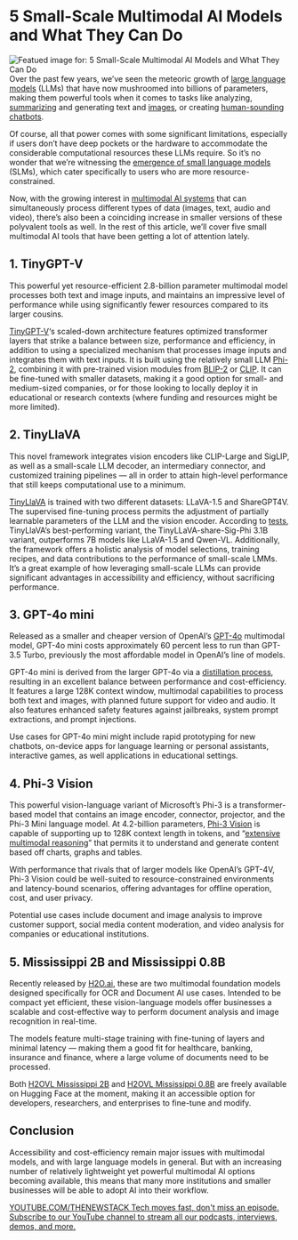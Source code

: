 # 5 Small-Scale Multimodal AI Models and What They Can Do
![Featued image for: 5 Small-Scale Multimodal AI Models and What They Can Do](https://cdn.thenewstack.io/media/2024/12/73fd52e7-getty-images-o5asjrfw4lo-unsplashb-1024x576.jpg)
Over the past few years, we’ve seen the meteoric growth of [large language models](https://thenewstack.io/what-is-a-large-language-model/) (LLMs) that have now mushroomed into billions of parameters, making them powerful tools when it comes to tasks like analyzing, [summarizing](https://thenewstack.io/how-to-summarize-large-documents-with-langchain-and-openai/) and generating text and [images](https://thenewstack.io/the-power-and-ethical-dilemma-of-ai-image-generation-models/), or creating [human-sounding chatbots](https://thenewstack.io/building-smarter-chatbots-with-advanced-language-models/).

Of course, all that power comes with some significant limitations, especially if users don’t have deep pockets or the hardware to accommodate the considerable computational resources these LLMs require. So it’s no wonder that we’re witnessing the [emergence of small language models](https://thenewstack.io/the-rise-of-small-language-models/) (SLMs), which cater specifically to users who are more resource-constrained.

Now, with the growing interest in [multimodal AI systems](https://thenewstack.io/top-7-tools-for-building-multimodal-ai-applications/) that can simultaneously process different types of data (images, text, audio and video), there’s also been a coinciding increase in smaller versions of these polyvalent tools as well. In the rest of this article, we’ll cover five small multimodal AI tools that have been getting a lot of attention lately.

## 1. TinyGPT-V
This powerful yet resource-efficient 2.8-billion parameter multimodal model processes both text and image inputs, and maintains an impressive level of performance while using significantly fewer resources compared to its larger cousins.

[TinyGPT-V](https://github.com/DLYuanGod/TinyGPT-V)‘s scaled-down architecture features optimized transformer layers that strike a balance between size, performance and efficiency, in addition to using a specialized mechanism that processes image inputs and integrates them with text inputs. It is built using the relatively small LLM [Phi-2](https://dev-kit.io/blog/ai/microsoft-phi-2?utm_source=the+new+stack&utm_medium=referral&utm_content=inline-mention&utm_campaign=tns+platform), combining it with pre-trained vision modules from [BLIP-2](https://thenewstack.io/a-guide-to-model-composition/) or [CLIP](https://openai.com/index/clip/).
It can be fine-tuned with smaller datasets, making it a good option for small- and medium-sized companies, or for those looking to locally deploy it in educational or research contexts (where funding and resources might be more limited).

## 2. TinyLlaVA
This novel framework integrates vision encoders like CLIP-Large and SigLIP, as well as a small-scale LLM decoder, an intermediary connector, and customized training pipelines — all in order to attain high-level performance that still keeps computational use to a minimum.

[TinyLlaVA](https://huggingface.co/collections/bczhou/tinyllava-65e584a5e8b017ee1347a0a7) is trained with two different datasets: LLaVA-1.5 and ShareGPT4V. The supervised fine-tuning process permits the adjustment of partially learnable parameters of the LLM and the vision encoder.
According to [tests](https://arxiv.org/pdf/2402.14289), TinyLlaVA’s best-performing variant, the TinyLLaVA-share-Sig-Phi 3.1B variant, outperforms 7B models like LLaVA-1.5 and Qwen-VL. Additionally, the framework offers a holistic analysis of model selections, training recipes, and data contributions to the performance of small-scale LMMs. It’s a great example of how leveraging small-scale LLMs can provide significant advantages in accessibility and efficiency, without sacrificing performance.

## 3. GPT-4o mini
Released as a smaller and cheaper version of OpenAI’s [GPT-4o](https://thenewstack.io/reviewing-code-with-gpt-4o-openais-new-omni-llm/) multimodal model, GPT-4o mini costs approximately 60 percent less to run than GPT-3.5 Turbo, previously the most affordable model in OpenAI’s line of models.

GPT-4o mini is derived from the larger GPT-4o via a [distillation process](https://www.datacamp.com/blog/distillation-llm), resulting in an excellent balance between performance and cost-efficiency. It features a large 128K context window, multimodal capabilities to process both text and images, with planned future support for video and audio. It also features enhanced safety features against jailbreaks, system prompt extractions, and prompt injections.

Use cases for GPT-4o mini might include rapid prototyping for new chatbots, on-device apps for language learning or personal assistants, interactive games, as well applications in educational settings.

## 4. Phi-3 Vision
This powerful vision-language variant of Microsoft’s Phi-3 is a transformer-based model that contains an image encoder, connector, projector, and the Phi-3 Mini language model. At 4.2-billion parameters, [Phi-3 Vision](https://huggingface.co/microsoft/Phi-3-vision-128k-instruct) is capable of supporting up to 128K context length in tokens, and “[extensive multimodal reasoning](https://techcommunity.microsoft.com/blog/azure-ai-services-blog/phi-3-vision-%E2%80%93-catalyzing-multimodal-innovation/4170251)” that permits it to understand and generate content based off charts, graphs and tables.

With performance that rivals that of larger models like OpenAI’s GPT-4V, Phi-3 Vision could be well-suited to resource-constrained environments and latency-bound scenarios, offering advantages for offline operation, cost, and user privacy.

Potential use cases include document and image analysis to improve customer support, social media content moderation, and video analysis for companies or educational institutions.

## 5. Mississippi 2B and Mississippi 0.8B
Recently released by [H2O.ai](https://h2o.ai/), these are two multimodal foundation models designed specifically for OCR and Document AI use cases. Intended to be compact yet efficient, these vision-language models offer businesses a scalable and cost-effective way to perform document analysis and image recognition in real-time.

The models feature multi-stage training with fine-tuning of layers and minimal latency — making them a good fit for healthcare, banking, insurance and finance, where a large volume of documents need to be processed.

Both [H2OVL Mississippi 2B](https://huggingface.co/h2oai/h2ovl-mississippi-2b) and [H2OVL Mississippi 0.8B](https://huggingface.co/h2oai/h2ovl-mississippi-800m) are freely available on Hugging Face at the moment, making it an accessible option for developers, researchers, and enterprises to fine-tune and modify.

## Conclusion
Accessibility and cost-efficiency remain major issues with multimodal models, and with large language models in general. But with an increasing number of relatively lightweight yet powerful multimodal AI options becoming available, this means that many more institutions and smaller businesses will be able to adopt AI into their workflow.

[
YOUTUBE.COM/THENEWSTACK
Tech moves fast, don't miss an episode. Subscribe to our YouTube
channel to stream all our podcasts, interviews, demos, and more.
](https://youtube.com/thenewstack?sub_confirmation=1)